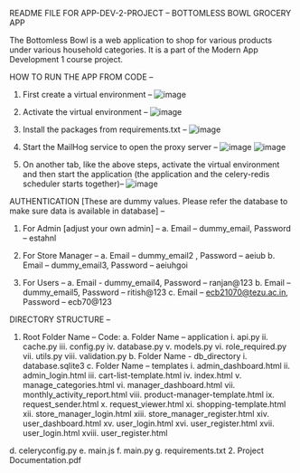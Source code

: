README FILE FOR APP-DEV-2-PROJECT – BOTTOMLESS BOWL GROCERY APP

The Bottomless Bowl is a web application to shop for various products under various household categories. It is a part of the Modern App Development 1 course project.

HOW TO RUN THE APP FROM CODE – 

1.	First create a virtual environment – 
 ![image](https://github.com/ritish-coder-25/The-Bottomless-Bowl-Grocery-App/assets/96167053/47234309-c220-4553-9db8-1138f573caf6)


2.	Activate the virtual environment – 
 ![image](https://github.com/ritish-coder-25/The-Bottomless-Bowl-Grocery-App/assets/96167053/cc63f8d1-e845-491d-abf4-d2ab09ac11b4)


3.	Install the packages from requirements.txt – 
 ![image](https://github.com/ritish-coder-25/The-Bottomless-Bowl-Grocery-App/assets/96167053/1bfb8f96-aac3-490e-b6dd-2bedb3b7bd72)


4.	Start the MailHog service to open the proxy server – 
 ![image](https://github.com/ritish-coder-25/The-Bottomless-Bowl-Grocery-App/assets/96167053/96cb21cb-421e-4575-a8b2-3f074ca50adb)
 ![image](https://github.com/ritish-coder-25/The-Bottomless-Bowl-Grocery-App/assets/96167053/031930b5-ed4d-4123-8943-36fe75fe5b27)

 
5.	On another tab, like the above steps, activate the virtual environment and then start the application (the application and the celery-redis scheduler starts together)– 
 ![image](https://github.com/ritish-coder-25/The-Bottomless-Bowl-Grocery-App/assets/96167053/a9a40c1e-e2bd-4835-8e1f-f2087422291b)


AUTHENTICATION [These are dummy values. Please refer the database to make sure data is available in database] – 
	
1.	For Admin [adjust your own admin] – 
a.	Email – dummy_email, Password – estahnl

2.	For Store Manager – 
a.	Email – dummy_email2 , Password – aeiub
b.	Email – dummy_email3, Password – aeiuhgoi

3.	For Users – 
a.	Email - dummy_email4, Password – ranjan@123
b.	Email – dummy_email5, Password – ritish@123
c.	Email – ecb21070@tezu.ac.in, Password – ecb70@123

DIRECTORY STRUCTURE – 

1.	Root Folder Name – Code:
a.	Folder Name – application
i.	api.py
ii.	cache.py
iii.	config.py
iv.	database.py
v.	models.py
vi.	role_required.py
vii.	utils.py
viii.	validation.py
b.	Folder Name - db_directory
i.	database.sqlite3
c.	Folder Name – templates
i.	admin_dashboard.html
ii.	admin_login.html
iii.	cart-list-template.html
iv.	index.html
v.	manage_categories.html
vi.	manager_dashboard.html
vii.	monthly_activity_report.html
viii.	product-manager-template.html
ix.	request_sender.html
x.	request_viewer.html
xi.	shopping-template.html
xii.	store_manager_login.html
xiii.	store_manager_register.html
xiv.	user_dashboard.html
xv.	user_login.html
xvi.	user_register.html
xvii.	user_login.html
xviii.	user_register.html

d.	celeryconfig.py
e.	main.js
f.	main.py
g.	requirements.txt
2.	Project Documentation.pdf 
